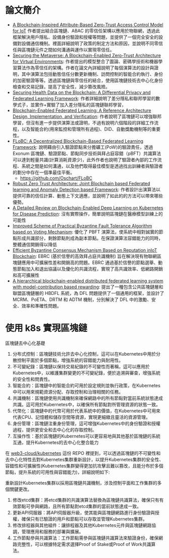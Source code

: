 

# 論文簡介
- [A Blockchain-Inspired Attribute-Based Zero-Trust Access Control Model for IoT](https://hackmd.io/@okii77/BJUfj2Ebke) 作者提出結合區塊鏈、ABAC 的零信任架構以應用於物聯網，透過此框架解決用戶隱私、設備身份驗證和授權等問題，並提供了一個完全安全的設備對設備通信機制。裡面詳細說明了政策的制定方法和原因，並說明不同零信任與區塊鏈元件之間如何溝通與運作以實現零信任。
- [Securing the Metaverse: A Blockchain-Enabled Zero-Trust Architecture for Virtual Environments](https://hackmd.io/@okii77/Sk0utrm-Jg): 作者提出的模型整合了圖論、密碼學技術和機器學習算法作為零信任的架構。作者在論文內詳細說明了每個演算法的設計與證明，其中演算法包括動態信任分數更新機制、訪問控制的智能合約執行、身份的加密驗證等等。透過區塊鏈與零信任的結合，使用區塊鏈技術去中心化身份檢查和交易記錄，提高了安全性，減少篡改風險。
- [Securing Health Data on the Blockchain: A Differential Privacy and Federated Learning Framework](https://hackmd.io/@okii77/rkwjs3NZkl): 作者詳細說明了差分隱私和聯邦學習的數學式子，並實作+實驗了加入差分隱私的區塊鏈聯邦學習，
- [Blockchain-Enabled Federated Learning: A Reference Architecture Design, Implementation, and Verification](https://hackmd.io/@okii77/rJk89W7Wkl): 作者說明了區塊鏈可以增強聯邦學習，但沒有進一步提供演算法或證明，不過有說明六個階段的詳細工作流程，以及智能合約(用來監控和管理所有過程)、DID、自動獎勵機制等的重要性。
- [FLoBC: A Decentralized Blockchain-Based Federated Learning Framework](https://hackmd.io/@okii77/SyN2EH7Wkg): 說明藉由引入驗證節點來分擔礦工(PoW)的驗證責任，透過 Exonum 區塊鏈、驗證節點、節點同步技術與拜占庭容錯（pBFT）共識算法可以達到輕量共識(計算消耗資源少)，此外作者也說明了驗證者內部的工作流程、系統之間是如何溝通，以及他們取得最佳模型是透過找出訓練者與驗證者的劃分中存在一個準最佳平衡。
  - https://github.com/Oschart/FLoBC  
- [Robust Zero Trust Architecture: Joint Blockchain based Federated learning and Anomaly Detection based Framework](https://hackmd.io/@okii77/S1434g7Zye): 作者設計出演算法以提供可靠的信任計算、動態上下文適應，並說明了如此的的方法可以帶來哪些優勢。
- [A Detailed Review on Blockchain-Enabled Deep Learning on Kubernetes for Disease Prediction](https://hackmd.io/@okii77/HkKcveQZ1l):  沒有實際操作，簡單說明區塊鏈在醫療模型訓練上的可能性
- [Improved Scheme of Practical Byzantine Fault Tolerance Algorithm based on Voting Mechanism](https://hackmd.io/@okii77/SJi_3J871x): 優化了 PBFT 演算法，使系統中相對誠實的節點形成共識部分，剩餘節點則成為副本節點。在保證演算法容錯能力的同時，整體通信開銷得以降低
- [Efficient Byzantine Consensus Mechanism Based on Reputation inIoT Blockchain](https://hackmd.io/@okii77/Hy_CLbLmJx): EBRC (基於信譽的高效拜占庭共識機制) 旨在解決現有物聯網區塊鏈應用中可擴展性差和開銷高的問題。EBRC 通過基於信譽的節點選舉、動態節點加入和退出協議以及優化的共識流程，實現了高共識效率、低網路開銷和高可擴展性
- [A hierarchical blockchain-enabled distributed federated learning system with model-contribution based rewarding](https://hackmd.io/@okii77/BJNO0hU7yl): 提出了一種包含公共區塊鏈層和聯盟區塊鏈層的 HBDFL 系統，為 DFL 問題提供了一個通用的框架，並設計了 MCRM、PoETA、DRTM 和 ADTM 機制，分別解決了 DFL 中的激勵、安全、效率和準確性問題。


# 使用 k8s 實現區塊鏈

區塊鏈去中心化基礎
1. 分布式控制：區塊鏈技術允許去中心化控制，這可以在Kubernetes中用於分散控制平面於多個節點，增強系統的容錯能力與耐用性。
2. 不可變紀錄：區塊鏈以保持交易紀錄的不可變性而著稱，這可以應用於Kubernetes中，以維護集群變更的不可變紀錄，便於追溯與審查，增強系統的安全性和問責性。
3. 智能合約：區塊鏈中的智能合約可用於設定規則並執行政策，在Kubernetes中可以用來規範資源分配、存取控制和治理相關的任務。
4. 共識機制：區塊鏈使用共識機制來確保網路中的所有節點對當前系統狀態達成共識。這可用於Kubernetes中，以確保所有節點對所管理資源的狀態一致。
5. 代幣化：區塊鏈中的代幣可用於代表系統中的價值，在Kubernetes中可用來代表CPU、記憶體和儲存空間等資源，實現更細緻且靈活的資源管理。
6. 身份管理：區塊鏈注重身份管理，這可增強Kubernetes中的身份驗證和授權過程，提供更安全和去中心化的存取控制。
7. 互操作性：基於區塊鏈的Kubernetes可以更容易地與其他基於區塊鏈的系統互通，提升Kubernetes的去中心化整合能力

在 [web3-cloud/kubernetes](https://github.com/web3-cloud/kubernetes/tree/main) 這份 REPO 裡提到，可以透過區塊鏈的不可變性和去中心化特性去對Kubernetes集群重新設計，以提升Kubernetes集群的安全性、容錯性和可擴展性(Kubernetes集群變得更加抗攻擊且難以篡改，且能分布於多個節點，提升系統的可用性與容錯能力)，詳細說明如下:

重新設計Kubernetes集群以採用區塊鏈共識機制，涉及控制平面和工作集群的多個關鍵更改。

1. 修改etcd集群：將etcd集群的共識演算法替換為區塊鏈共識算法，確保只有有效節點可參與網路，且所有節點對etcd集群的當前狀態達成一致。
2. 更新API伺服器：將API伺服器升級，使其能與區塊鏈網路進行身份驗證與授權，確保只有已驗證的用戶和節點可以存取並管理Kubernetes集群。
3. 修改排程器與其他組件：讓排程器及其他Kubernetes元件與區塊鏈網路協調，管理應用和服務的部署與擴展。
4. 工作節點參與共識算法：工作節點需參與區塊鏈共識算法來驗證身份，確保網路完整性，可以根據特定需求選擇Proof of Stake或Proof of Work共識算法。

